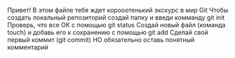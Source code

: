Привет! В этом файле тебя ждет корооотенький экскурс в мир Git
Чтобы создать локальный репозиторий создай папку и введи комманду git init
Проверь, что все ОК с помощью git status
Создай новый файл (команда touch) и добавь его к сохранению с помощью git add
Сделай свой первый коммит (git commit) НО обязательно оставь понятный комментарий
